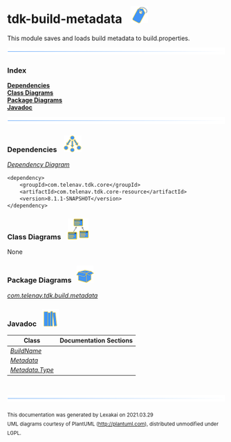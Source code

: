 # tdk-build-metadata &nbsp;&nbsp;![](documentation/images/tag-40.png)

This module saves and loads build metadata to build.properties.

![](documentation/images/horizontal-line.png)

### Index


[**Dependencies**](#dependencies)  
[**Class Diagrams**](#class-diagrams)  
[**Package Diagrams**](#package-diagrams)  
[**Javadoc**](#javadoc)

![](documentation/images/horizontal-line.png)

[//]: # (start-user-text)



[//]: # (end-user-text)

### Dependencies <a name="dependencies"></a> &nbsp;&nbsp;  ![](documentation/images/dependencies-40.png)

[*Dependency Diagram*](documentation/diagrams/dependencies.svg)

    <dependency>
        <groupId>com.telenav.tdk.core</groupId>
        <artifactId>com.telenav.tdk.core-resource</artifactId>
        <version>8.1.1-SNAPSHOT</version>
    </dependency>

### Class Diagrams <a name="class-diagrams"></a> &nbsp; &nbsp;![](documentation/images/diagram-48.png)

None

### Package Diagrams <a name="package-diagrams"></a> &nbsp;&nbsp;![](documentation/images/box-40.png)

[*com.telenav.tdk.build.metadata*](documentation/diagrams/com.telenav.tdk.build.metadata.svg)  

### Javadoc <a name="javadoc"></a> &nbsp;&nbsp;![](documentation/images/books-40.png)

| Class | Documentation Sections |
|---|---|
| [*BuildName*](http://telenav-tdk.mypna.com/8.1.1-SNAPSHOT/apidocs/com.telenav.tdk.build.metadata/com/telenav/tdk/build/metadata/BuildName.html) |  |  
| [*Metadata*](http://telenav-tdk.mypna.com/8.1.1-SNAPSHOT/apidocs/com.telenav.tdk.build.metadata/com/telenav/tdk/build/metadata/Metadata.html) |  |  
| [*Metadata.Type*](http://telenav-tdk.mypna.com/8.1.1-SNAPSHOT/apidocs/com.telenav.tdk.build.metadata/com/telenav/tdk/build/metadata/Metadata.Type.html) |  |  

[//]: # (start-user-text)



[//]: # (end-user-text)

<br/>

![](documentation/images/horizontal-line.png)

<sub>This documentation was generated by Lexakai on 2021.03.29</sub>    
<sub>UML diagrams courtesy of PlantUML (http://plantuml.com), distributed unmodified under LGPL.</sub>


